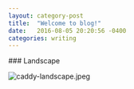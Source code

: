 ```yaml
--- 
layout: category-post
title:  "Welcome to blog!"
date:   2016-08-05 20:20:56 -0400
categories: writing
---
```


\### Landscape

![caddy-landscape.jpeg](https://cdn.nlark.com/yuque/0/2019/jpeg/176280/1568900632732-db5d038f-f97d-4a8b-ae1c-6336e81f1413.jpeg#align=left&display=inline&height=515&margin=%5Bobject%20Object%5D&name=caddy-landscape.jpeg&originHeight=515&originWidth=545&size=39942&status=done&style=none&width=545)